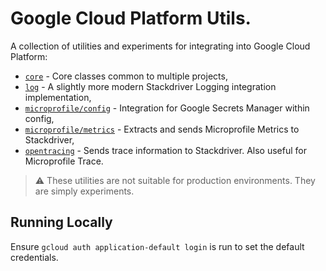 # Google Cloud Platform Utils. #

A collection of utilities and experiments for integrating into Google Cloud Platform:

* [`core`](/core) - Core classes common to multiple projects,
* [`log`](/log) - A slightly more modern Stackdriver Logging integration implementation,
* [`microprofile/config`](/microprofile/config) - Integration for Google Secrets Manager within config,
* [`microprofile/metrics`](/microprofile/metrics) - Extracts and sends Microprofile Metrics to Stackdriver,
* [`opentracing`](/opentracing) - Sends trace information to Stackdriver. Also useful for Microprofile Trace.

> :warning: These utilities are not suitable for production environments. They are simply experiments.

## Running Locally ##

Ensure `gcloud auth application-default login` is run to set the default credentials.
